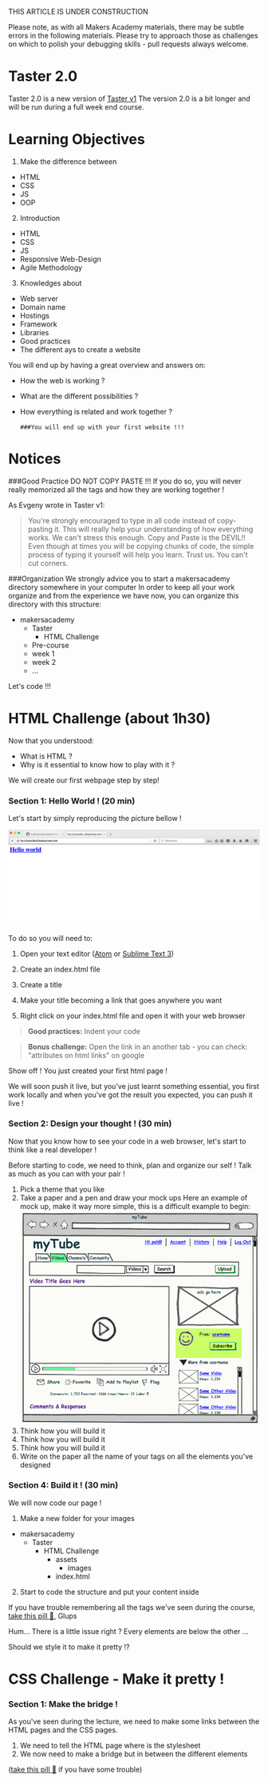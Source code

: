 THIS ARTICLE IS UNDER CONSTRUCTION

Please note, as with all Makers Academy materials, there may be subtle errors in the following materials. Please try to approach those as challenges on which to polish your debugging skills - pull requests always welcome.

Taster 2.0
================
Taster 2.0 is a new version of [Taster v1](https://github.com/makersacademy/Taster/blob/master/post.md "Taster v1")
The version 2.0 is a bit longer and will be run during a full week end course.


Learning Objectives
================

1. Make the difference between
  - HTML
  - CSS
  - JS
  - OOP

2. Introduction
  - HTML
  - CSS
  - JS
  - Responsive Web-Design
  - Agile Methodology

3. Knowledges about
  - Web server
  - Domain name
  - Hostings
  - Framework
  - Libraries
  - Good practices
  - The different ays to create a website

You will end up by having a great overview and answers on:
  - How the web is working ?
  - What are the different possibilities ?
  - How everything is related and work together ?

        ###You will end up with your first website !!!

Notices
================

###Good Practice
DO NOT COPY PASTE !!!
If you do so, you will never really memorized all the tags and how they are working together !

As Evgeny wrote in Taster v1:
>You're strongly encouraged to type in all code instead of copy-pasting it. This will really help your understanding of how everything works.
We can't stress this enough. Copy and Paste is the DEVIL!! Even though at times you will be copying chunks of code, the simple process of typing it yourself will help you learn. Trust us. You can't cut corners.

###Organization
We strongly advice you to start a makersacademy directory somewhere in your computer
In order to keep all your work organize and from the experience we have now, you can organize this directory with this structure:
- makersacademy
  - Taster
    - HTML Challenge
  - Pre-course
  - week 1
  - week 2
  - ...

Let's code !!!

HTML Challenge (about 1h30)
================

Now that you understood:
  - What is HTML ?
  - Why is it essential to know how to play with it ?

We will create our first webpage step by step!

### Section 1: Hello World ! (20 min)
Let's start by simply reproducing the picture bellow !

![hello world image](https://raw.githubusercontent.com/makersacademy/taster2.0/master/assets/images/HTML%20Challenge/Hello%20world.png)

To do so you will need to:

1. Open your text editor ([Atom](https://atom.io/ "Atom.io") or [Sublime Text  3](https://www.sublimetext.com/3 "Sublime text 3"))

2. Create an index.html file

3. Create a title

4. Make your title becoming a link that goes anywhere you want

5. Right click on your index.html file and open it with your web browser

> **Good practices:**
Indent your code

> **Bonus challenge:**
Open the link in an another tab - you can check: "attributes on html links" on google

Show off ! You just created your first html page !

We will soon push it live, but you've just learnt something essential, you first work locally and when you've got the result you expected, you can push it live !

### Section 2: Design your thought ! (30 min)
Now that you know how to see your code in a web browser, let's start to think like a real developer !

Before starting to code, we need to think, plan and organize our self ! Talk as much as you can with your pair !

1. Pick a theme that you like
2. Take a paper and a pen and draw your mock ups
Here an example of mock up, make it way more simple, this is a difficult example to begin:
![hello world image](https://raw.githubusercontent.com/makersacademy/taster2.0/master/assets/images/HTML%20Challenge/mockup%20example.gif)
3. Think how you will build it
4. Think how you will build it
5. Think how you will build it
6. Write on the paper all the name of your tags on all the elements you've designed

### Section 4: Build it ! (30 min)

We will now code our page !

1. Make a new folder for your images
  - makersacademy
    - Taster
      - HTML Challenge
        - assets
          - images
        - index.html
2. Start to code the structure and put your content inside

If you have trouble remembering all the tags we've seen during the course, [take this pill :pill:](https://github.com/makersacademy/taster2.0/blob/master/assets/pills/html.md "Taster v1"), Glups

Hum... There is a little issue right ? Every elements are below the other ...

Should we style it to make it pretty !?


CSS Challenge - Make it pretty !
================

### Section 1: Make the bridge !

As you've seen during the lecture, we need to make some links between the HTML pages and the CSS pages.

1. We need to tell the HTML page where is the stylesheet
2. We now need to make a bridge but in between the different elements

([take this pill :pill:](https://github.com/makersacademy/taster2.0/blob/master/assets/pills/html.md "Taster v1") if you have some trouble)
